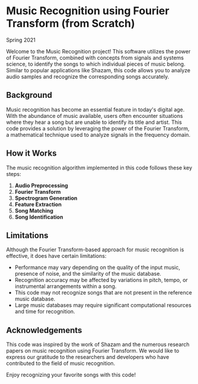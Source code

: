  # Music Recognition using Fourier Transform (from Scratch)
Spring 2021

Welcome to the Music Recognition project! This software utilizes the power of Fourier Transform, combined with concepts from signals and systems science, to identify the songs to which individual pieces of music belong. Similar to popular applications like Shazam, this code allows you to analyze audio samples and recognize the corresponding songs accurately.

## Background

Music recognition has become an essential feature in today's digital age. With the abundance of music available, users often encounter situations where they hear a song but are unable to identify its title and artist. This code provides a solution by leveraging the power of the Fourier Transform, a mathematical technique used to analyze signals in the frequency domain.

## How it Works

The music recognition algorithm implemented in this code follows these key steps:

1. **Audio Preprocessing**
2. **Fourier Transform**
3. **Spectrogram Generation**
4. **Feature Extraction**
5. **Song Matching**
6. **Song Identification**

## Limitations

Although the Fourier Transform-based approach for music recognition is effective, it does have certain limitations:

- Performance may vary depending on the quality of the input music, presence of noise, and the similarity of the music database.
- Recognition accuracy may be affected by variations in pitch, tempo, or instrumental arrangements within a song.
- This code may not recognize songs that are not present in the reference music database.
- Large music databases may require significant computational resources and time for recognition.

## Acknowledgements

This code was inspired by the work of Shazam and the numerous research papers on music recognition using Fourier Transform. We would like to express our gratitude to the researchers and developers who have contributed to the field of music recognition.

Enjoy recognizing your favorite songs with this code!

